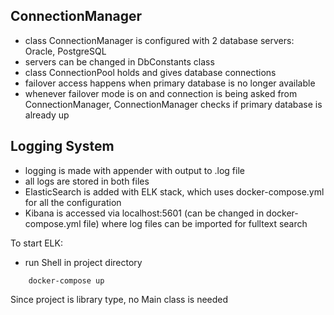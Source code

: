 ## ConnectionManager 

- class ConnectionManager is configured with 2 database servers: Oracle, PostgreSQL
- servers can be changed in DbConstants class
- class ConnectionPool holds and gives database connections 
- failover access happens when primary database is no longer available
- whenever failover mode is on and connection is being asked from ConnectionManager, ConnectionManager checks if primary database is already up

## Logging System 
- logging is made with appender with output to .log file
- all logs are stored in both files
- ElasticSearch is added with ELK stack, which uses docker-compose.yml for all the configuration
- Kibana is accessed via localhost:5601 (can be changed in docker-compose.yml file) where log files can be imported for fulltext search

To start ELK: 
- run Shell in project directory
```
	docker-compose up
```

Since project is library type, no Main class is needed
